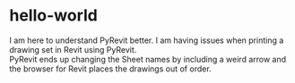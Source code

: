 # hello-world

I am here to understand PyRevit better.
I am having issues when printing a drawing set in Revit using PyRevit.  
PyRevit ends up changing the Sheet names by including a weird arrow and the browser for Revit places the drawings out of order.
